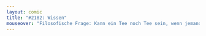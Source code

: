 ```yaml
---
layout: comic
title: "#2182: Wissen"
mouseover: "Filosofische Frage: Kann ein Tee noch Tee sein, wenn jemand ihn austrank?"
---
```

